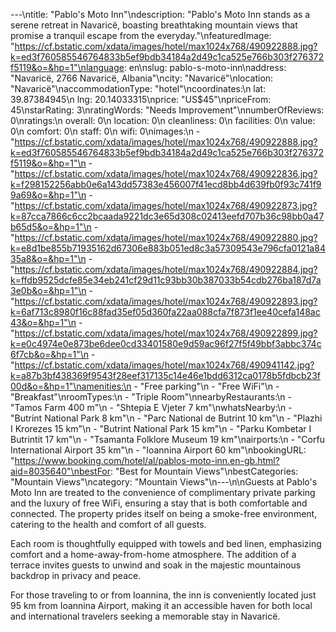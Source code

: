 ---\ntitle: "Pablo's Moto Inn"\ndescription: "Pablo's Moto Inn stands as a serene retreat in Navaricë, boasting breathtaking mountain views that promise a tranquil escape from the everyday."\nfeaturedImage: "https://cf.bstatic.com/xdata/images/hotel/max1024x768/490922888.jpg?k=ed3f760585546764833b5ef9bdb34184a2d49c1ca525e766b303f276372f5119&o=&hp=1"\nlanguage: en\nslug: pablo-s-moto-inn\naddress: "Navaricë, 2766 Navaricë, Albania"\ncity: "Navaricë"\nlocation: "Navaricë"\naccommodationType: "hotel"\ncoordinates:\n  lat: 39.87384945\n  lng: 20.14033315\nprice: "US$45"\npriceFrom: 45\nstarRating: 3\nratingWords: "Needs Improvement"\nnumberOfReviews: 0\nratings:\n  overall: 0\n  location: 0\n  cleanliness: 0\n  facilities: 0\n  value: 0\n  comfort: 0\n  staff: 0\n  wifi: 0\nimages:\n  - "https://cf.bstatic.com/xdata/images/hotel/max1024x768/490922888.jpg?k=ed3f760585546764833b5ef9bdb34184a2d49c1ca525e766b303f276372f5119&o=&hp=1"\n  - "https://cf.bstatic.com/xdata/images/hotel/max1024x768/490922836.jpg?k=f298152256abb0e6a143dd57383e456007f41ecd8bb4d639fb0f93c741f99a69&o=&hp=1"\n  - "https://cf.bstatic.com/xdata/images/hotel/max1024x768/490922873.jpg?k=87cca7866c6cc2bcaada9221dc3e65d308c02413eefd707b36c98bb0a47b65d5&o=&hp=1"\n  - "https://cf.bstatic.com/xdata/images/hotel/max1024x768/490922880.jpg?k=e8d1be855b71935162d67306e883b051ed8c3a57309543e796cfa0121a8435a8&o=&hp=1"\n  - "https://cf.bstatic.com/xdata/images/hotel/max1024x768/490922884.jpg?k=ffdb9525dcfe85e34eb241cf29d11c93bb30b387033b54cdb276ba187d7a3e0b&o=&hp=1"\n  - "https://cf.bstatic.com/xdata/images/hotel/max1024x768/490922893.jpg?k=6af713c8980f16c88fad35ef05d360fa22aa088cfa7f873f1ee40cefa148ac43&o=&hp=1"\n  - "https://cf.bstatic.com/xdata/images/hotel/max1024x768/490922899.jpg?k=e0c4974e0e873be6dee0cd33401580e9d59ac96f27f5f49bbf3abbc374c6f7cb&o=&hp=1"\n  - "https://cf.bstatic.com/xdata/images/hotel/max1024x768/490941142.jpg?k=a87b3bf438369f9543f28eef317135c14e46e1bdd6312ca0178b5fdbcb23f00d&o=&hp=1"\namenities:\n  - "Free parking"\n  - "Free WiFi"\n  - "Breakfast"\nroomTypes:\n  - "Triple Room"\nnearbyRestaurants:\n  - "Tamos Farm 400 m"\n  - "Shtepia E Vjeter 7 km"\nwhatsNearby:\n  - "Butrint National Park 8 km"\n  - "Parc National de Butrint 10 km"\n  - "Plazhi I Krorezes 15 km"\n  - "Butrint National Park 15 km"\n  - "Parku Kombetar I Butrintit 17 km"\n  - "Tsamanta Folklore Museum 19 km"\nairports:\n  - "Corfu International Airport 35 km"\n  - "Ioannina Airport 60 km"\nbookingURL: "https://www.booking.com/hotel/al/pablos-moto-inn.en-gb.html?aid=8035640"\nbestFor: "Best for Mountain Views"\nbestCategories: "Mountain Views"\ncategory: "Mountain Views"\n---\n\nGuests at Pablo's Moto Inn are treated to the convenience of complimentary private parking and the luxury of free WiFi, ensuring a stay that is both comfortable and connected. The property prides itself on being a smoke-free environment, catering to the health and comfort of all guests.

Each room is thoughtfully equipped with towels and bed linen, emphasizing comfort and a home-away-from-home atmosphere. The addition of a terrace invites guests to unwind and soak in the majestic mountainous backdrop in privacy and peace.

For those traveling to or from Ioannina, the inn is conveniently located just 95 km from Ioannina Airport, making it an accessible haven for both local and international travelers seeking a memorable stay in Navaricë.